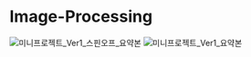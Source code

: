 # Image-Processing
![미니프로젝트_Ver1_스핀오프_요약본](https://github.com/Jday4612/GrayScale-Image-Processing/assets/66297198/3b6a8ec6-3ae5-49e6-9169-3302f03a261e)
![미니프로젝트_Ver1_요약본](https://github.com/Jday4612/GrayScale-Image-Processing/assets/66297198/b992afcd-1cfa-4ab9-8c24-fb23ba198d6e)
